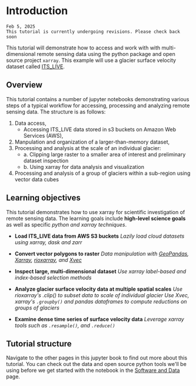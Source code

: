 # Introduction

```{important}
Feb 5, 2025
This tutorial is currently undergoing revisions. Please check back soon
```

This tutorial will demonstrate how to access and work with with multi-dimensional remote sensing data using the python package and open source project `xarray`. This example will use a glacier surface velocity dataset called [ITS_LIVE](https://its-live.jpl.nasa.gov/).

## Overview

This tutorial contains a number of jupyter notebooks demonstrating various steps of a typical workflow for accessing, processing and analyzing remote sensing data. The structure is as follows:
1) Data access,
    - Accessing ITS_LIVE data stored in s3 buckets on Amazon Web Services (AWS),
2) Manpulation and organization of a larger-than-memory dataset,
2) Processing and analysis at the scale of an individual glacier:
    - a. Clipping large raster to a smaller area of interest and preliminary dataset inspection
    - b. Using xarray for data analysis and visualization
3) Processing and analysis of a group of glaciers within a sub-region using vector data cubes

## Learning objectives
This tutorial demonstrates how to use xarray for scientific investigation of remote sensing data. The learning goals include **high-level science goals** as well as specific *python and xarray techniques*.

* **Load ITS_LIVE data from AWS S3 buckets**
*Lazily load cloud datasets using xarray, dask and zarr*

* **Convert vector polygons to raster**
*Data manipulation with [GeoPandas](https://geopandas.org/en/stable/), [Xarray](https://docs.xarray.dev/en/stable/), [rioxarray](https://corteva.github.io/rioxarray/stable/), and [Xvec](https://xvec.readthedocs.io/en/stable/)*

* **Inspect large, multi-dimensional dataset**
*Use xarray label-based and index-based selection methods*

* **Analyze glacier surface velocity data at multiple spatial scales**
*Use rioxarray's .clip() to subset data to scale of individual glacier*
*Use Xvec, xarray's `.groupby()` and pandas dataframes to compute reductions on groups of glaciers*

* **Examine dense time series of surface velocity data**
*Leverage xarray tools such as `.resample()`, and `.reduce()`*

## Tutorial structure
Navigate to the other pages in this jupyter book to find out more about this tutorial. You can check out the data and open source python tools we'll be using before we get started with the notebook in the [Software and Data](software_and_data.ipynb) page.

```{tableofcontents}
```
